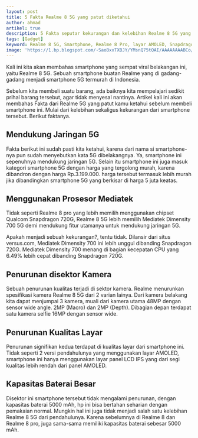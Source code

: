 ```yaml
---
layout: post
title: 5 Fakta Realme 8 5G yang patut diketahui
author: ahmad
artikel: true
description: 5 Fakta seputar kekurangan dan kelebihan Realme 8 5G yang harus kamu ketahui sebelum membeli gadget ini.
tags: [Gadget]
keyword: Realme 8 5G, Smartphone, Realme 8 Pro, layar AMOLED, Snapdragon 720G, Mediatek Dimensity 700 5G
image: 'https://1.bp.blogspot.com/-SaoBxxTXBJY/YMsnQ75tQAI/AAAAAAAABCo/bB-USvf4nSA1RZ4uLO100KQOBH_b2PHcACLcBGAsYHQ/s0/20210617_174123_0000.png'
---
```

Kali ini kita akan membahas smartphone yang sempat viral belakangan ini, yaitu Realme 8 5G. Sebuah smartphone buatan Realme yang di gadang-gadang menjadi smartphone 5G termurah di Indonesia.

Sebelum kita membeli suatu barang, ada baiknya kita mempelajari sedikit prihal barang tersebut, agar tidak menyesal nantinya. Artikel kali ini akan membahas Fakta dari Realme 5G yang patut kamu ketahui sebelum membeli smartphone ini. Mulai dari kelebihan sekaligus kekurangan dari smartphone tersebut. Berikut faktanya.

## Mendukung Jaringan 5G

Fakta berikut ini sudah pasti kita ketahui, karena dari nama si smartphone-nya pun sudah menyebutkan kata 5G dibelakangnya. Ya, smartphone ini sepenuhnya mendukung jaringan 5G. Selain itu smartphone ini juga masuk kategori smartphone 5G dengan harga yang tergolong murah, karena dibandron dengan harga Rp.3.199.000. harga tersebut termasuk lebih murah jika dibandingkan smartphone 5G yang berkisar di harga 5 juta keatas.

## Menggunakan Prosesor Mediatek

Tidak seperti Realme 8 pro yang lebih memilih menggunakan chipset Qualcom Snapdragon 720G, Realme 8 5G lebih memilih Mediatek Dimensity 700 5G demi mendukung fitur utamanya untuk mendukung jaringan 5G.

Apakah menjadi sebuah kekurangan?, tentu tidak. Dilansir dari situs versus.com, Mediatek Dimensity 700 ini lebih unggul dibanding Snapdragon 720G. Mediatek Dimensity 700 menang di bagian kecepatan CPU yang 6.49% lebih cepat dibanding Snapdragon 720G.

## Penurunan disektor Kamera

Sebuah penurunan kualitas terjadi di sektor kamera. Realme menurunkan spesifikasi kamera Realme 8 5G dari 2 varian lainya. Dari kamera belakang kita dapat menjumpai 3 kamera, muali dari kamera utama 48MP dengan sensor wide angle. 2MP (Macro) dan 2MP (Depth). Dibagian depan terdapat satu kamera selfie 16MP dengan sensor wide.

## Penurunan Kualitas Layar

Penurunan signifikan kedua terdapat di kualitas layar dari smartphone ini. Tidak seperti 2 versi pendahulunya yang menggunakan layar AMOLED, smartphone ini hanya menggunakan layar panel LCD IPS yang dari segi kualitas lebih rendah dari panel AMOLED.

## Kapasitas Baterai Besar

Disektor ini smartphone tersebut tidak mengalami penurunan, dengan kapasitas baterai 5000 mAh, hp ini bisa bertahan seharian dengan pemakaian normal. Mungkin hal ini juga tidak menjadi salah satu kelebihan Realme 8 5G dari pendahulunya. Karena sebelumnya di Realme 8 dan Realme 8 pro, juga sama-sama memiliki kapasitas baterai sebesar 5000 mAh.
